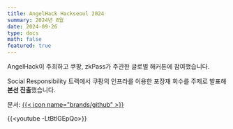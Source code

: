 ```yaml
---
title: AngelHack Hackseoul 2024
summary: 2024년 8월
date: 2024-09-26
type: docs
math: false
featured: true
---
```


AngelHack이 주최하고 쿠팡, zkPass가 주관한 글로벌 해커톤에 참여했습니다.

Social Responsibility 트랙에서 쿠팡의 인프라를 이용한 포장재 회수를 주제로 발표해 **본선 진출**했습니다.

문서: [{{< icon name="brands/github" >}}](https://github.com/bootkorea/Plow)

{{<youtube -LtBtlGEpQo>}}
